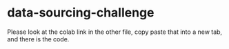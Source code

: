 # data-sourcing-challenge
Please look at the colab link in the other file, copy paste that into a new tab, and there is the code. 
